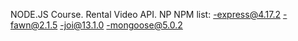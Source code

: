 NODE.JS Course.
Rental Video API.
NP
NPM list:
-express@4.17.2
-fawn@2.1.5
-joi@13.1.0
-mongoose@5.0.2


